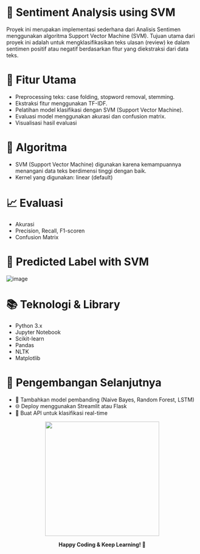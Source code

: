 # 💬 Sentiment Analysis using SVM

Proyek ini merupakan implementasi sederhana dari Analisis Sentimen menggunakan algoritma Support Vector Machine (SVM). Tujuan utama dari proyek ini adalah untuk mengklasifikasikan teks ulasan (review) ke dalam sentimen positif atau negatif berdasarkan fitur yang diekstraksi dari data teks.

# 📌 Fitur Utama
- Preprocessing teks: case folding, stopword removal, stemming.
- Ekstraksi fitur menggunakan TF-IDF.
- Pelatihan model klasifikasi dengan SVM (Support Vector Machine).
- Evaluasi model menggunakan akurasi dan confusion matrix.
- Visualisasi hasil evaluasi

# 🧠 Algoritma
- SVM (Support Vector Machine) digunakan karena kemampuannya menangani data teks berdimensi tinggi dengan baik.
- Kernel yang digunakan: linear (default)

# 📈 Evaluasi
- Akurasi
- Precision, Recall, F1-scoren
- Confusion Matrix

# 🗿 Predicted Label with SVM
![image](https://github.com/user-attachments/assets/ca4f7d93-c179-4d66-adc7-1c2fc89d5b17)


# 📚 Teknologi & Library
- Python 3.x
- Jupyter Notebook
- Scikit-learn
- Pandas
- NLTK
- Matplotlib

# 🔮 Pengembangan Selanjutnya
- 🤖 Tambahkan model pembanding (Naive Bayes, Random Forest, LSTM)
- 🌐 Deploy menggunakan Streamlit atau Flask
- 📱 Buat API untuk klasifikasi real-time

<p align="center"> <img src="https://user-images.githubusercontent.com/7091227/224471288-3704b780-3fc0-11ed-8cf2-3c991cd58dc3.gif" width="300px" /> </p> <p align="center"><b>Happy Coding & Keep Learning! 🚀</b></p>
